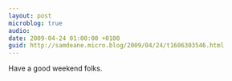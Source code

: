 ```yaml
---
layout: post
microblog: true
audio: 
date: 2009-04-24 01:00:00 +0100
guid: http://samdeane.micro.blog/2009/04/24/t1606303546.html
---
```

Have a good weekend folks.
